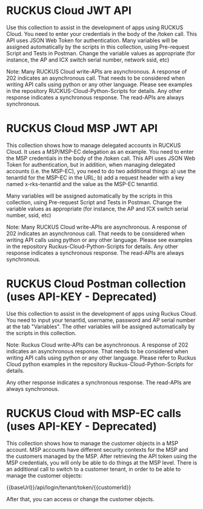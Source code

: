 # RUCKUS Cloud JWT API
Use this collection to assist in the development of apps using RUCKUS Cloud.
You need to enter your credentials in the body of the /token call. This API uses JSON Web Token for authentication.
Many variables will be assigned automatically by the scripts in this collection, using Pre-request Script and Tests in Postman. Change the variable values as appropriate (for instance, the AP and ICX switch serial number, network ssid, etc)

Note: Many RUCKUS Cloud write-APIs are asynchronous. A response of 202 indicates an asynchronous 
call. That needs to be considered when writing API calls using python or any other language. 
Please see examples in the repository RUCKUS-Cloud-Python-Scripts for details.
Any other response indicates a synchronous response. The read-APIs are always synchronous.

# RUCKUS Cloud MSP JWT API
This collection shows how to manage delegated accounts in RUCKUS Cloud. It uses a MSP/MSP-EC delegation as an example.
You need to enter the MSP credentials in the body of the /token call. This API uses JSON Web Token for authentication, but in addition, when managing delegated accounts (i.e. the MSP-EC), you need to do two additional things: a) use the tenantId for the MSP-EC in the URL; b) add a request header with a key named x-rks-tenantid and the value as the MSP-EC tenantId. 

Many variables will be assigned automatically by the scripts in this collection, using Pre-request Script and Tests in Postman. Change the variable values as appropriate (for instance, the AP and ICX switch serial number, ssid, etc)

Note: Many RUCKUS Cloud write-APIs are asynchronous. A response of 202 indicates an asynchronous 
call. That needs to be considered when writing API calls using python or any other language. 
Please see examples in the repository Ruckus-Cloud-Python-Scripts for details.
Any other response indicates a synchronous response. The read-APIs are always synchronous.


# RUCKUS Cloud Postman collection (uses API-KEY - Deprecated)
Use this collection to assist in the development of apps using Ruckus Cloud. You need to input your
tenantId, username, password and AP serial number at the tab "Variables". The other variables will be 
assigned automatically by the scripts in this collection.

Note: Ruckus Cloud write-APIs can be asynchronous. A response of 202 indicates an asynchronous 
response. That needs to be considered when writing API calls using python or any other language. 
Please refer to Ruckus Cloud python examples in the repository Ruckus-Cloud-Python-Scripts for details.

Any other response indicates a synchronous response. The read-APIs are always synchronous.

# RUCKUS Cloud with MSP-EC calls (uses API-KEY - Deprecated)
This collection shows how to manage the customer objects in a MSP account.
MSP accounts have different security contexts for the MSP and the customers managed by the MSP. After retrieving the API token using the MSP credentials, you will only be able to do things at the MSP level.
There is an additional call to switch to a customer tenant, in order to be able to manage the customer objects:
 
{{baseUrl}}/api/login/tenant/token/{{customerId}}
 
After that, you can access or change the customer objects.


